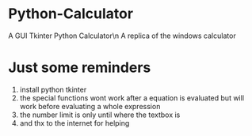 # Python-Calculator
A GUI Tkinter Python Calculator\n
A replica of the windows calculator

# Just some reminders
1. install python tkinter
2. the special functions wont work after a equation is evaluated but will work before evaluating a whole expression
3. the number limit is only until where the textbox is
4. and thx to the internet for helping
